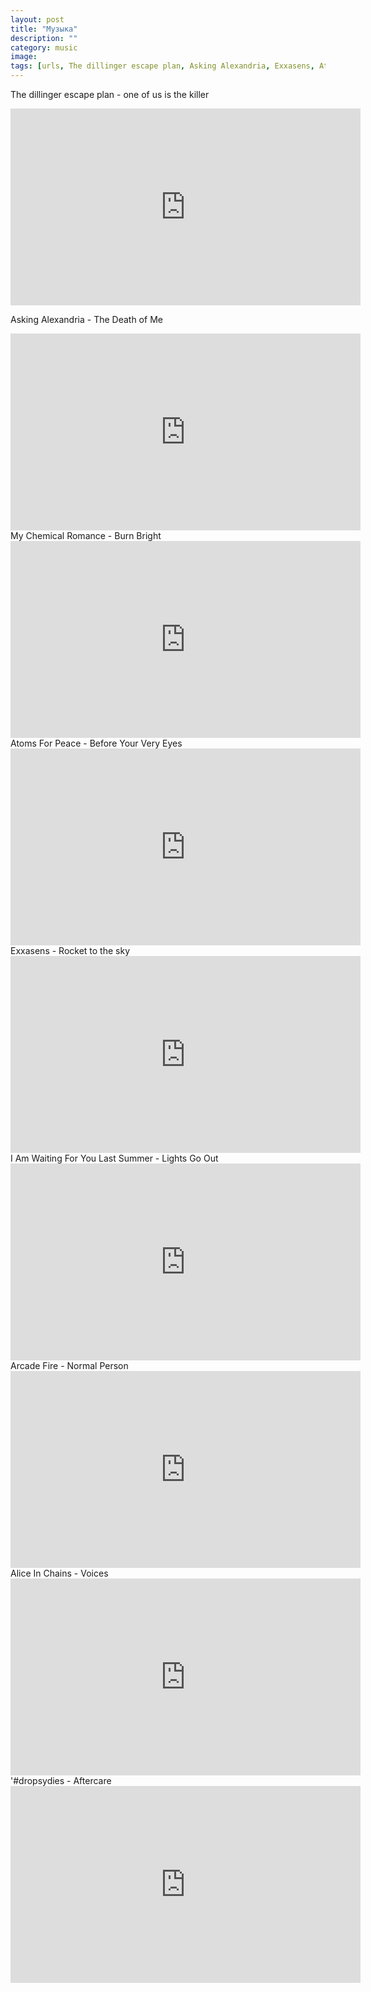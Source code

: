 ```yaml
---
layout: post
title: "Музыка"
description: ""
category: music
image: 
tags: [urls, The dillinger escape plan, Asking Alexandria, Exxasens, Atoms For Peace, Arcade Fire, I Am Waiting For You Last Summer,Alice In Chains ,dropsydies]
---
```

The dillinger escape plan - one of us is the killer
<iframe 
 src="http://www.youtube.com/embed/d-FKM3eZTO8"
 width="560" height="315"
 frameborder="0">&nbsp;</iframe>

Asking Alexandria - The Death of Me
<iframe width="560" height="315" src="http://www.youtube.com/embed/Xl1lS6B9pMc" frameborder="0">&nbsp;</iframe>
My Chemical Romance - Burn Bright
<iframe width="560" height="315" src="http://www.youtube.com/embed/d9ClqIzZwYw" frameborder="0">&nbsp;</iframe>
Atoms For Peace - Before Your Very Eyes
<iframe width="560" height="315" src="http://www.youtube.com/embed/ZWrUEsVrdSU" frameborder="0">&nbsp;</iframe> 
Exxasens - Rocket to the sky
<iframe width="560" height="315" src="http://www.youtube.com/embed/WSX2vcBzbNs" frameborder="0">&nbsp;</iframe>
I Am Waiting For You Last Summer - Lights Go Out 
<iframe width="560" height="315" src="http://www.youtube.com/embed/688430f8xTw" frameborder="0">&nbsp;</iframe> 
Arcade Fire - Normal Person 
<iframe width="560" height="315" src="http://www.youtube.com/embed/GqeAsmNLja0" frameborder="0">&nbsp;</iframe> 
Alice In Chains - Voices 
<iframe width="560" height="315" src="http://www.youtube.com/embed/7YDPNl7PeUU" frameborder="0">&nbsp;</iframe>
'#dropsydies - Aftercare 
<iframe width="560" height="315" src="http://www.youtube.com/embed/GnXfkymbxGw" frameborder="0">&nbsp;</iframe> 
